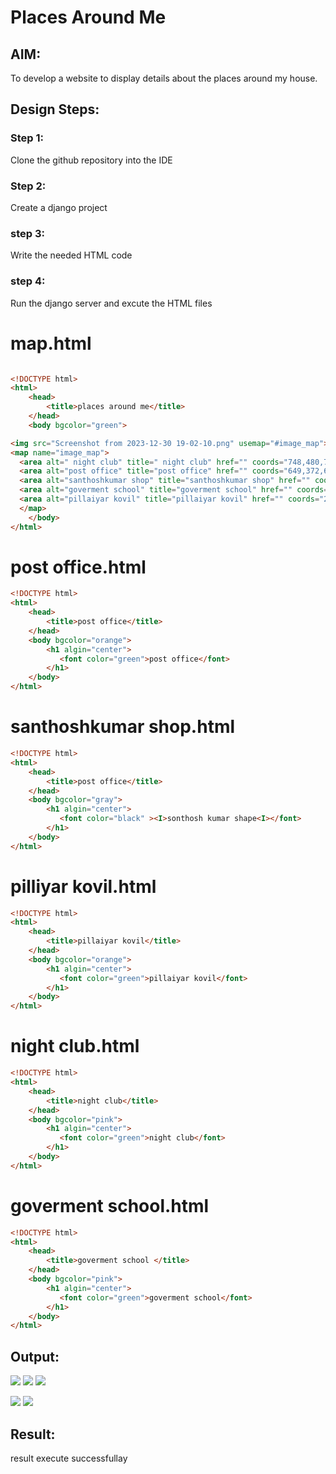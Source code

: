 # Places Around Me
## AIM:
To develop a website to display details about the places around my house.

## Design Steps:

### Step 1:
Clone the github repository into the IDE

### Step 2:
Create a django project

### step 3:
Write the needed HTML code

### step 4:
Run the django server and excute the HTML files
# map.html
```html

<!DOCTYPE html>
<html>
    <head>
        <title>places around me</title>
    </head>
    <body bgcolor="green">

<img src="Screenshot from 2023-12-30 19-02-10.png" usemap="#image_map">
<map name="image_map">
  <area alt=" night club" title=" night club" href="" coords="748,480,749,481" shape="rect">
  <area alt="post office" title="post office" href="" coords="649,372,650,373" shape="rect">
  <area alt="santhoshkumar shop" title="santhoshkumar shop" href="" coords="735,323,736,324" shape="rect">
  <area alt="goverment school" title="goverment school" href="" coords="550,194,552,195" shape="rect">
  <area alt="pillaiyar kovil" title="pillaiyar kovil" href="" coords="296,242,297,243" shape="rect">
  </map>
    </body>
</html>
```
# post office.html
```html
<!DOCTYPE html>
<html>
    <head>
        <title>post office</title>
    </head>
    <body bgcolor="orange">
        <h1 algin="center">
           <font color="green">post office</font> 
        </h1>
    </body>
</html>
```
# santhoshkumar shop.html
```html
<!DOCTYPE html>
<html>
    <head>
        <title>post office</title>
    </head>
    <body bgcolor="gray">
        <h1 algin="center">
           <font color="black" ><I>sonthosh kumar shape<I></font> 
        </h1>
    </body>
</html>
```
# pilliyar kovil.html
```html
<!DOCTYPE html>
<html>
    <head>
        <title>pillaiyar kovil</title>
    </head>
    <body bgcolor="orange">
        <h1 algin="center">
           <font color="green">pillaiyar kovil</font> 
        </h1>
    </body>
</html>

```
# night club.html
```html
<!DOCTYPE html>
<html>
    <head>
        <title>night club</title>
    </head>
    <body bgcolor="pink">
        <h1 algin="center">
           <font color="green">night club</font> 
        </h1>
    </body>
</html>
```
# goverment school.html
```html
<!DOCTYPE html>
<html>
    <head>
        <title>goverment school </title>
    </head>
    <body bgcolor="pink">
        <h1 algin="center">
           <font color="green">goverment school</font> 
        </h1>
    </body>
</html>
```



## Output:




![](./Screenshot%20from%202023-12-30%2019-40-03.png)
![](./Screenshot%20from%202023-12-30%2019-46-01.png)
![](./Screenshot%20from%202023-12-30%2019-44-08.png)

![](./Screenshot%20from%202023-12-30%2019-41-57.png)
![](./Screenshot%20from%202023-12-30%2019-41-08.png)
## Result:
result execute successfullay

